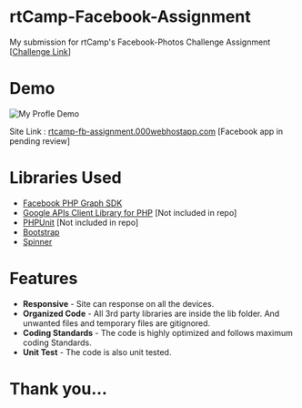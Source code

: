 # rtCamp-Facebook-Assignment

My submission for rtCamp's Facebook-Photos Challenge Assignment [[Challenge Link](https://careers.rtcamp.com/web-engineer/assignments/#facebook-challenge)]

# Demo

![My Profle Demo](https://github.com/shahnawaz7997/rtCamp-Facebook-Assignment/blob/master/images/myProfile.gif)

Site Link : [rtcamp-fb-assignment.000webhostapp.com](https://rtcamp-fb-assignment.000webhostapp.com/) [Facebook app in pending review]

# Libraries Used

* [Facebook PHP Graph SDK](https://github.com/facebook/php-graph-sdk)
* [Google APIs Client Library for PHP](https://github.com/google/google-api-php-client) [Not included in repo]
* [PHPUnit](https://phpunit.de/getting-started/phpunit-5.html) [Not included in repo]
* [Bootstrap](https://w3layouts.com/)
* [Spinner](http://spin.js.org)

# Features

* **Responsive** - Site can response on all the devices.
* **Organized Code** -  All 3rd party libraries are inside the lib folder. And unwanted files and temporary files are gitignored.
* **Coding Standards** - The code is highly optimized and follows maximum coding Standards.
* **Unit Test** - The code is also unit tested.


# Thank you...




